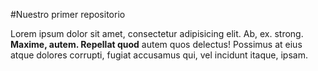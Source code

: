 #Nuestro primer repositorio

<p>Lorem ipsum dolor sit amet, consectetur adipisicing elit. Ab, ex. strong. <strong> Maxime, autem. Repellat quod</strong> autem quos delectus! Possimus at eius atque dolores corrupti, fugiat accusamus qui, vel incidunt itaque, ipsam.</p>